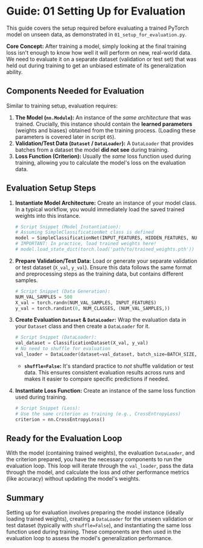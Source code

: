 # Guide: 01 Setting Up for Evaluation

This guide covers the setup required before evaluating a trained PyTorch model on unseen data, as demonstrated in `01_setup_for_evaluation.py`.

**Core Concept:** After training a model, simply looking at the final training loss isn't enough to know how well it will perform on new, real-world data. We need to evaluate it on a separate dataset (validation or test set) that was held out during training to get an unbiased estimate of its generalization ability.

## Components Needed for Evaluation

Similar to training setup, evaluation requires:

1. **The Model (`nn.Module`):** An instance of the _same architecture_ that was trained. Crucially, this instance should contain the **learned parameters** (weights and biases) obtained from the training process. (Loading these parameters is covered later in script `05`).
2. **Validation/Test Data (`Dataset` / `DataLoader`):** A `DataLoader` that provides batches from a dataset the model **did not see** during training.
3. **Loss Function (Criterion):** Usually the _same_ loss function used during training, allowing you to calculate the model's loss on the evaluation data.

## Evaluation Setup Steps

1. **Instantiate Model Architecture:** Create an instance of your model class. In a typical workflow, you would immediately load the saved trained weights into this instance.

   ```python
   # Script Snippet (Model Instantiation):
   # Assuming SimpleClassificationNet class is defined
   model = SimpleClassificationNet(INPUT_FEATURES, HIDDEN_FEATURES, NUM_CLASSES)
   # IMPORTANT: In practice, load trained weights here!
   # model.load_state_dict(torch.load('path/to/trained_weights.pth'))
   ```

2. **Prepare Validation/Test Data:** Load or generate your separate validation or test dataset (`X_val`, `y_val`). Ensure this data follows the same format and preprocessing steps as the training data, but contains different samples.

   ```python
   # Script Snippet (Data Generation):
   NUM_VAL_SAMPLES = 500
   X_val = torch.randn(NUM_VAL_SAMPLES, INPUT_FEATURES)
   y_val = torch.randint(0, NUM_CLASSES, (NUM_VAL_SAMPLES,))
   ```

3. **Create Evaluation `Dataset` & `DataLoader`:** Wrap the evaluation data in your `Dataset` class and then create a `DataLoader` for it.

   ```python
   # Script Snippet (DataLoader):
   val_dataset = ClassificationDataset(X_val, y_val)
   # No need to shuffle for evaluation
   val_loader = DataLoader(dataset=val_dataset, batch_size=BATCH_SIZE, shuffle=False)
   ```

   - **`shuffle=False`:** It's standard practice to _not_ shuffle validation or test data. This ensures consistent evaluation results across runs and makes it easier to compare specific predictions if needed.

4. **Instantiate Loss Function:** Create an instance of the same loss function used during training.

   ```python
   # Script Snippet (Loss):
   # Use the same criterion as training (e.g., CrossEntropyLoss)
   criterion = nn.CrossEntropyLoss()
   ```

## Ready for the Evaluation Loop

With the model (containing trained weights), the evaluation `DataLoader`, and the criterion prepared, you have the necessary components to run the evaluation loop. This loop will iterate through the `val_loader`, pass the data through the model, and calculate the loss and other performance metrics (like accuracy) without updating the model's weights.

## Summary

Setting up for evaluation involves preparing the model instance (ideally loading trained weights), creating a `DataLoader` for the unseen validation or test dataset (typically with `shuffle=False`), and instantiating the same loss function used during training. These components are then used in the evaluation loop to assess the model's generalization performance.
